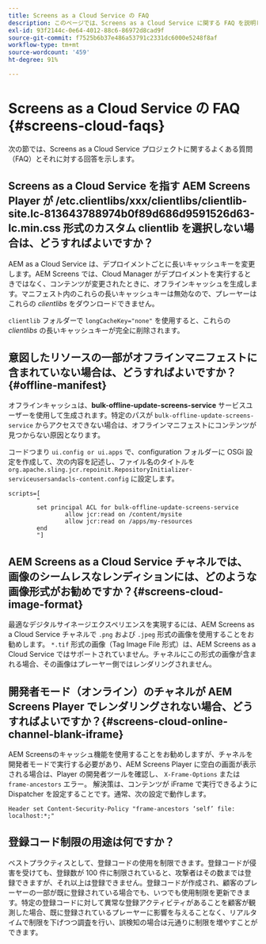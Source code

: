 ```yaml
---
title: Screens as a Cloud Service の FAQ
description: このページでは、Screens as a Cloud Service に関する FAQ を説明します。
exl-id: 93f2144c-0e64-4012-88c6-86972d8cad9f
source-git-commit: f7525b6b37e486a53791c2331dc6000e5248f8af
workflow-type: tm+mt
source-wordcount: '459'
ht-degree: 91%

---
```


# Screens as a Cloud Service の FAQ {#screens-cloud-faqs}

次の節では、Screens as a Cloud Service プロジェクトに関するよくある質問（FAQ）とそれに対する回答を示します。

## Screens as a Cloud Service を指す AEM Screens Player が /etc.clientlibs/xxx/clientlibs/clientlib-site.lc-813643788974b0f89d686d9591526d63-lc.min.css 形式のカスタム clientlib を選択しない場合は、どうすればよいですか？

AEM as a Cloud Service は、デプロイメントごとに長いキャッシュキーを変更します。AEM Screens では、Cloud Manager がデプロイメントを実行するときではなく、コンテンツが変更されたときに、オフラインキャッシュを生成します。マニフェスト内のこれらの長いキャッシュキーは無効なので、プレーヤーはこれらの *clientlibs* をダウンロードできません。

`clientlib` フォルダーで `longCacheKey="none"` を使用すると、これらの *clientlibs* の長いキャッシュキーが完全に削除されます。


## 意図したリソースの一部がオフラインマニフェストに含まれていない場合は、どうすればよいですか？ {#offline-manifest}

オフラインキャッシュは、**bulk-offline-update-screens-service** サービスユーザーを使用して生成されます。特定のパスが `bulk-offline-update-screens-service` からアクセスできない場合は、オフラインマニフェストにコンテンツが見つからない原因となります。

コードつまり `ui.config or ui.apps` で、configuration フォルダーに OSGi 設定を作成して、次の内容を記述し、ファイル名のタイトルを `org.apache.sling.jcr.repoinit.RepositoryInitializer-serviceusersandacls-content.config` に設定します。

```
scripts=[
        "
        set principal ACL for bulk-offline-update-screens-service
                allow jcr:read on /content/mysite
                allow jcr:read on /apps/my-resources
        end
        "] 
```

## AEM Screens as a Cloud Service チャネルでは、画像のシームレスなレンディションには、どのような画像形式がお勧めですか？{#screens-cloud-image-format}

最適なデジタルサイネージエクスペリエンスを実現するには、AEM Screens as a Cloud Service チャネルで `.png` および `.jpeg` 形式の画像を使用することをお勧めします。
`*.tif` 形式の画像（Tag Image File 形式）は、AEM Screens as a Cloud Service ではサポートされていません。チャネルにこの形式の画像が含まれる場合、その画像はプレーヤー側ではレンダリングされません。

## 開発者モード（オンライン）のチャネルが AEM Screens Player でレンダリングされない場合、どうすればよいですか？{#screens-cloud-online-channel-blank-iframe}

AEM Screensのキャッシュ機能を使用することをお勧めしますが、チャネルを開発者モードで実行する必要があり、AEM Screens Player に空白の画面が表示される場合は、Player の開発者ツールを確認し、 `X-Frame-Options` または `frame-ancestors` エラー。 解決策は、コンテンツが iFrame で実行できるように Dispatcher を設定することです。通常、次の設定で動作します。

```
Header set Content-Security-Policy "frame-ancestors ‘self’ file: localhost:*;"
```

## 登録コード制限の用途は何ですか？

ベストプラクティスとして、登録コードの使用を制限できます。登録コードが侵害を受けても、登録数が 100 件に制限されていると、攻撃者はその数までは登録できますが、それ以上は登録できません。登録コードが作成され、顧客のプレーヤーの一部が既に登録されている場合でも、いつでも使用制限を更新できます。特定の登録コードに対して異常な登録アクティビティがあることを顧客が観測した場合、既に登録されているプレーヤーに影響を与えることなく、リアルタイムで制限を下げつつ調査を行い、誤検知の場合は元通りに制限を増やすことができます。
